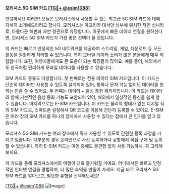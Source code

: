 **모리셔스 5G SIM 카드 [[TG💪+ @esim1088](https://t.me/s/esim1088)]**

안녕하세요 여러분! 오늘은 모리셔스에서 사용할 수 있는 최고급 5G SIM 카드에 대해 자세히 소개해드리려고 합니다. 모리셔스는 아프리카 대서양 남부에 위치한 작은 섬나라로, 아름다운 해변과 자연 경관으로 유명합니다. 이곳에서 빠른 데이터 연결을 원하신다면, 모리셔스 5G SIM 카드가 가장 좋은 선택이 될 것입니다.

이 카드는 빠르고 안정적인 5G 네트워크를 제공하여 스트리밍, 게임, 다운로드 등 모든 활동을 원활하게 처리할 수 있습니다. 특히 모바일 데이터 소비가 많은 분들에게 매우 적합합니다. 또한, 여행자들에게도 큰 도움이 되는 특징들이 많아요. 예를 들어, 해외에서도 한국처럼 편리하게 모바일 데이터를 사용할 수 있습니다.

SIM 카드의 종류도 다양합니다. 첫 번째로는 전용 데이터 SIM 카드입니다. 이 카드는 단순히 데이터만 사용할 수 있도록 설계되어 있어, 통화나 문자 기능 없이도 데이터를 원하는 만큼 쓸 수 있어요. 두 번째는 데이터 + 음성 통화 패키지입니다. 이 카드는 데이터와 함께 기본적인 음성 통화 기능도 포함되어 있어, 해외에서 일상적인 통신을 쉽게 할 수 있습니다. 마지막으로는 E-SIM 카드입니다. 이 카드는 물리적 형태가 없는 디지털 식의 SIM 카드로, 스마트폰 설정에서 QR 코드를 이용해 간단히 등록할 수 있어요. E-SIM은 여러 장의 SIM 카드를 하나의 장치에서 사용할 수 있다는 점에서 큰 인기를 얻고 있습니다.

모리셔스 5G SIM 카드는 여러 장소에서 즉시 사용할 수 있도록 간편한 등록 과정을 가지고 있습니다. 대부분의 경우 온라인으로 사전 등록하거나 공항에서 직접 구매 및 등록할 수 있습니다. 특히 E-SIM 카드는 여행 중에도 불편함 없이 사용 가능하니, 꼭 고려해보세요.

이 카드를 통해 모리셔스에서의 여행이 더욱 즐거워질 거예요. 어디에서든 빠르고 안정적인 인터넷 연결을 경험하며, 더 많은 추억을 만들어 가세요. 지금 바로 모리셔스 5G SIM 카드를 알아보고, 필요한 유형을 선택해보세요!

[[TG💪+ @esim1088](https://t.me/s/esim1088) ![Image](https://i.postimg.cc/Y0z9fWf4/image.png)]